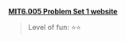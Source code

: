 **[MIT6.005 Problem Set 1 website](https://ocw.mit.edu/ans7870/6/6.005/s16/psets/ps1/)**
> Level of fun: ⭐⭐